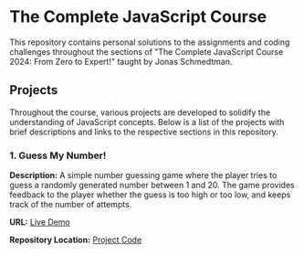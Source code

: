 # The Complete JavaScript Course

This repository contains personal solutions to the assignments and coding challenges throughout the sections of "The Complete JavaScript Course 2024: From Zero to Expert!" taught by Jonas Schmedtman.

## Projects

Throughout the course, various projects are developed to solidify the understanding of JavaScript concepts. Below is a list of the projects with brief descriptions and links to the respective sections in this repository.

### 1. Guess My Number!

**Description:** A simple number guessing game where the player tries to guess a randomly generated number between 1 and 20. The game provides feedback to the player whether the guess is too high or too low, and keeps track of the number of attempts.

**URL:** [Live Demo](st-atanasov-guess-my-number.vercel.app)

**Repository Location:** [Project Code](https://github.com/CoolShadow1/The_Complete_JavaScript_Course/tree/main/05.%20DOM%20and%20Events%20Fundamentals/Projects/%231%20Guess%20My%20Number)
<!--
### 2. Modal Window

**Description:** A project demonstrating the use of JavaScript to create and manage a modal window. This project includes opening and closing the modal, as well as handling overlay and escape key functionalities.

**URL:** [Live Demo](#)

**Repository Location:** [Project Code](#)

### 3. Pig Game

**Description:** An interactive two-player dice game where players take turns to roll a die. Players can hold their score or risk rolling again to accumulate points, but rolling a one loses the turn and points for that round.

**URL:** [Live Demo](#)

**Repository Location:** [Project Code](#)

### 4. Bankist

**Description:** A simplified online banking application that includes functionalities such as login, money transfers, loan requests, and account closures. This project emphasizes DOM manipulation and event handling.

**URL:** [Live Demo](#)

**Repository Location:** [Project Code](#)

### 5. Mapty

**Description:** A location-based application that allows users to log their workouts with details such as type, distance, duration, and coordinates. It integrates the use of the Geolocation API and local storage.

**URL:** [Live Demo](#)

**Repository Location:** [Project Code](#)

### 6. Forkify

**Description:** A recipe application where users can search for recipes, view recipe details, and save favorite recipes. This project involves working with third-party APIs to fetch and display recipe data dynamically.

**URL:** [Live Demo](#)

**Repository Location:** [Project Code](#)

### 7. Bankist Website

**Description:** A modern, responsive website for a fictional bank, showcasing HTML, CSS, and JavaScript to create interactive and visually appealing web pages. This project covers advanced CSS techniques and JavaScript for UI interactions.

**URL:** [Live Demo](#)

**Repository Location:** [Project Code](#)

## Usage

To view or use any of the projects, navigate to the respective project directory using the links provided above. Each project folder contains a detailed README file with instructions on how to run and explore the project.

## Acknowledgments

This repository is based on the coursework and teachings of Jonas Schmedtman in "The Complete JavaScript Course 2024: From Zero to Expert!".
-->
